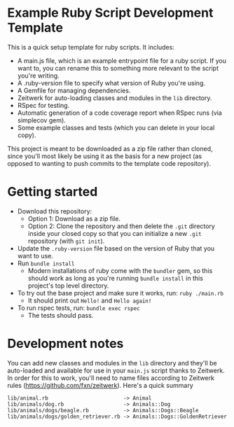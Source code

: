# Example Ruby Script Development Template

This is a quick setup template for ruby scripts.  It includes:

- A main.js file, which is an example entrypoint file for a ruby script.  If you want to, you can rename this to something more relevant to the script you're writing.
- A .ruby-version file to specify what version of Ruby you're using.
- A Gemfile for managing dependencies.
- Zeitwerk for auto-loading classes and modules in the `lib` directory.
- RSpec for testing.
- Automatic generation of a code coverage report when RSpec runs (via simplecov gem).
- Some example classes and tests (which you can delete in your local copy).

This project is meant to be downloaded as a zip file rather than cloned, since you'll most likely be using it as the basis for a new project (as opposed to wanting to push commits to the template code repository).

# Getting started

- Download this repository:
  - Option 1: Download as a zip file.
  - Option 2: Clone the repository and then delete the `.git` directory inside your closed copy so that you can initialize a new `.git` repository (with `git init`).
- Update the `.ruby-version` file based on the version of Ruby that you want to use.
- Run `bundle install`
  - Modern installations of ruby come with the `bundler` gem, so this should work as long as you're running `bundle install` in this project's top level directory.
- To try out the base project and make sure it works, run: `ruby ./main.rb`
  - It should print out `Hello!` and `Hello again!`
- To run rspec tests, run: `bundle exec rspec`
  - The tests should pass.

# Development notes

You can add new classes and modules in the `lib` directory and they'll be auto-loaded and available for use in your `main.js` script thanks to Zeitwerk.  In order for this to work, you'll need to name files according to Zeitwerk rules (https://github.com/fxn/zeitwerk).  Here's a quick summary

```
lib/animal.rb                        -> Animal
lib/animals/dog.rb                   -> Animals::Dog
lib/animals/dogs/beagle.rb           -> Animals::Dogs::Beagle
lib/animals/dogs/golden_retriever.rb -> Animals::Dogs::GoldenRetriever
```
